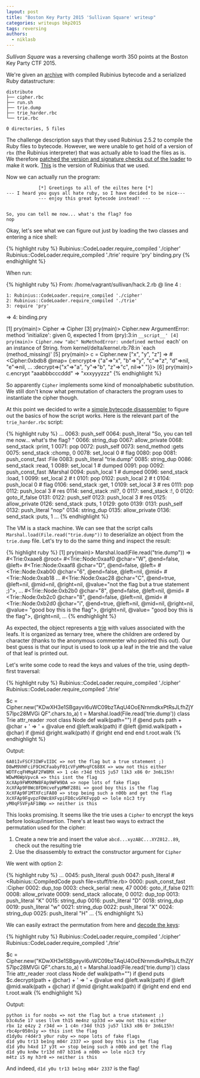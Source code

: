 ```yaml
---
layout: post
title: "Boston Key Party 2015 'Sullivan Square' writeup"
categories: writeups bkp2015
tags: reversing
authors:
  - niklasb
---
```


*Sullivan Square* was a reversing challenge worth 350 points at the Boston Key Party
CTF 2015.

We're given an
[archive](https://github.com/kitctf/writeups/raw/master/bkp2015/sullivan_square/trieharder.tar.gz.584eb2259dfcabe769faffa96b151020)
with compiled Rubinius bytecode and a serialized Ruby datastructure:

    distribute
    ├── cipher.rbc
    ├── run.sh
    ├── trie.dump
    ├── trie_harder.rbc
    └── trie.rbc

    0 directories, 5 files

The challenge description says that they used Rubinius 2.5.2 to compile the
Ruby files to bytecode. However, we were unable to get hold of a version of `rbx`
(the Rubinius interpreter) that was actually able to load the files as is. We
therefore
[patched the version and signature checks out of the loader](https://github.com/kitctf/writeups/blob/master/bkp2015/sullivan_square/rubinius-loader.patch)
to make it work.
[This](https://github.com/rubinius/rubinius/tree/40040f9956833ac13774d745e961c743eeeefcbb)
is the version of Rubinius that we used.

Now we can actually run the program:

                [*] Greetings to all of the eiltes here [*]
    --- I heard you guys all hate ruby, so I have decided to be nice---
                --- enjoy this great bytecode instead! ---


    So, you can tell me now... what's the flag? foo
    nop

Okay, let's see what we can figure out just by loading the two classes and
entering a nice shell:

{% highlight ruby %}
Rubinius::CodeLoader.require_compiled './cipher'
Rubinius::CodeLoader.require_compiled './trie'
require 'pry'
binding.pry
{% endhighlight %}

When run:

{% highlight ruby %}
From: /home/vagrant/sullivan/hack.2.rb @ line 4 :

    1: Rubinius::CodeLoader.require_compiled './cipher'
    2: Rubinius::CodeLoader.require_compiled './trie'
    3: require 'pry'
 => 4: binding.pry

[1] pry(main)> Cipher
=> Cipher
[3] pry(main)> Cipher.new
ArgumentError: method 'initialize': given 0, expected 1
from (pry):3:in `__script__'
[4] pry(main)> Cipher.new "abc"
NoMethodError: undefined method `each' on an instance of String.
from kernel/delta/kernel.rb:78:in `each (method_missing)'
[5] pry(main)> c = Cipher.new ["x", "y", "z"]
=> #<Cipher:0xbdb8
 @map=
  {:encrypt=>
    {"a"=>"x",
     "b"=>"y",
     "c"=>"z",
     "d"=>nil,
     "e"=>nil,
     ...
   :decrypt=>{"x"=>"a", "y"=>"b", "z"=>"c", nil=>" "}}>
[6] pry(main)> c.encrypt "aaabbbcccddd"
=> "xxxyyyzzz"
{% endhighlight %}

So apparently `Cipher` implements some kind of monoalphabetic
substitution. We still don't know what permutation of characters the program
uses to instantiate the cipher though.

At this point we decided to write a [simple bytecode
disassembler](https://github.com/niklasb/rbx-disas) to figure out the basics of
how the script works. Here is the relevant part of the `trie_harder.rbc`
script:

{% highlight ruby %}
...
0063:  push_self
0064:  push_literal        "So, you can tell me now... what's the flag? "
0066:  string_dup
0067:  allow_private
0068:  send_stack          :print, 1
0071:  pop
0072:  push_self
0073:  send_method         :gets
0075:  send_stack          :chomp, 0
0078:  set_local           0    # flag
0080:  pop
0081:  push_const_fast     :File
0083:  push_literal        "trie.dump"
0085:  string_dup
0086:  send_stack          :read, 1
0089:  set_local           1    # dumped
0091:  pop
0092:  push_const_fast     :Marshal
0094:  push_local          1    # dumped
0096:  send_stack          :load, 1
0099:  set_local           2    # t
0101:  pop
0102:  push_local          2    # t
0104:  push_local          0    # flag
0106:  send_stack          :get, 1
0109:  set_local           3    # res
0111:  pop
0112:  push_local          3    # res
0114:  send_stack          :nil?, 0
0117:  send_stack          :!, 0
0120:  goto_if_false       0131:
0122:  push_self
0123:  push_local          3    # res
0125:  allow_private
0126:  send_stack          :puts, 1
0129:  goto                0139:
0131:  push_self
0132:  push_literal        "nop"
0134:  string_dup
0135:  allow_private
0136:  send_stack          :puts, 1
...
{% endhighlight %}

The VM is a stack machine. We can see that the script calls
`Marshal.load(File.read("trie.dump"))` to deserialize an object from the
`trie.dump` file. Let's try to do the same thing and inspect the result:

{% highlight ruby %}
[1] pry(main)> Marshal.load(File.read("trie.dump"))
=> #<Trie:0xaae8
 @root=
  #<Trie::Node:0xaaf0
   @char="W",
   @end=false,
   @left=
    #<Trie::Node:0xaaf8
     @char="D",
     @end=false,
     @left=
      #<Trie::Node:0xab00
       @char="6",
       @end=false,
       @left=nil,
       @mid=
        #<Trie::Node:0xab18
...
                                    #<Trie::Node:0xac28
                                     @char="C",
                                     @end=true,
                                     @left=nil,
                                     @mid=nil,
                                     @right=nil,
                                     @value="not the flag but a true statement ;)">,
...
                                       #<Trie::Node:0xb2b0
                                        @char="8",
                                        @end=false,
                                        @left=nil,
                                        @mid=
                                         #<Trie::Node:0xb2c0
                                          @char="8",
                                          @end=false,
                                          @left=nil,
                                          @mid=
                                           #<Trie::Node:0xb2d0
                                            @char="i",
                                            @end=true,
                                            @left=nil,
                                            @mid=nil,
                                            @right=nil,
                                            @value=
                                             "good boy this is the flag">,
                                          @right=nil,
                                          @value=
                                           "good boy this is the flag">,
                                        @right=nil,
...
{% endhighlight %}

As expected, the object represents a [trie](http://en.wikipedia.org/wiki/Trie)
with values associated with the leafs. It is organized as ternary tree, where the
children are ordered by character (thanks to the anonymous commenter who
pointed this out). Our best guess is that our input is
used to look up a leaf in the trie and the value of that leaf is printed out.

Let's write some code to read the keys and values of the trie, using
depth-first traversal:

{% highlight ruby %}
Rubinius::CodeLoader.require_compiled './cipher'
Rubinius::CodeLoader.require_compiled './trie'

$c = Cipher.new("KDwXH3e1SBgayvI6uWC09bzTAqU4OoENrnmdkxPtRsJLfhZjY57lpc28MVGi QF".chars.to_a)
t = Marshal.load(File.read('trie.dump'))
class Trie
  attr_reader :root
  class Node
    def walk(path="")
      if @end
        puts path + @char + ' => ' + @value
      end
      @left.walk(path) if @left
      @mid.walk(path + @char) if @mid
      @right.walk(path) if @right
    end
  end
end
t.root.walk
{% endhighlight %}

Output:

    6A01IvFSCF3IWFvIIDC => not the flag but a true statement ;)
    D8wM9VHFciF9CHCFaabyF01cVFyHMvqFC688X => wow not this either
    WDTFcqFHMqAF2FW8MX => 1 c4n r34d th15 ju57 l1k3 x86 0r 3n6L15h!
    WDwM6WpVpvcA => this isnt the flag
    XcXAp9FWMXMW8FAp9WFW9DA => nope lots of fake flags
    XcXFAp9F0Wc8FDHcveFypMWF288i => good boy this is the flag
    XcXFAp9F1MTXFciFA80 => stop being such a n00b and get the flag
    XcXFAp9FgvpzF0Wc8XFvpiFD8cvGFKFvppD => lole n1c3 try
    yM0qFSVFyAF18Wp => neither is this

This looks promising. It seems like the trie uses a `Cipher` to encrypt the
keys before lookup/insertion. There's at least two ways to extract the
permutation used for the cipher:

1. Create a new trie and insert the value `abcd...xyzABC...XYZ012..89`, check
  out the resulting trie
2. Use the disassembly to extract the constructor argument for `Cipher`

We went with option 2:

{% highlight ruby %}
...
0045:  push_literal        :push
0047:  push_literal        #<Rubinius::CompiledCode push file=stuff/trie.rb>
    0000:  push_const_fast     :Cipher
    0002:  dup_top
    0003:  check_serial        :new, 47
    0006:  goto_if_false       0211:
    0008:  allow_private
    0009:  send_stack          :allocate, 0
    0012:  dup_top
    0013:  push_literal        "K"
    0015:  string_dup
    0016:  push_literal        "D"
    0018:  string_dup
    0019:  push_literal        "w"
    0021:  string_dup
    0022:  push_literal        "X"
    0024:  string_dup
    0025:  push_literal        "H"
    ...
{% endhighlight %}

We can easily extract the permutation from here and [decode the
keys](https://github.com/kitctf/writeups/blob/master/bkp2015/sullivan_square/hack.rb):

{% highlight ruby %}
Rubinius::CodeLoader.require_compiled './cipher'
Rubinius::CodeLoader.require_compiled './trie'

$c = Cipher.new("KDwXH3e1SBgayvI6uWC09bzTAqU4OoENrnmdkxPtRsJLfhZjY57lpc28MVGi QF".chars.to_a)
t = Marshal.load(File.read('trie.dump'))
class Trie
  attr_reader :root
  class Node
    def walk(path="")
      if @end
        puts $c.decrypt(path + @char) + ' => ' + @value
      end
      @left.walk(path) if @left
      @mid.walk(path + @char) if @mid
      @right.walk(path) if @right
    end
  end
end
t.root.walk
{% endhighlight %}

Output:

    python is for noobs => not the flag but a true statement ;)
    b3c4u5e 17 uses llvm th15 me4nz sp33d => wow not this either
    rbx 1z e4zy 2 r34d => 1 c4n r34d th15 ju57 l1k3 x86 0r 3n6L15h!
    rbc4pr050n1y => this isnt the flag
    d1dy0u r4d4r3 y0ur ruby => nope lots of fake flags
    d1d y0u tr13 be1ng m04r 2337 => good boy this is the flag
    d1d y0u h4xd 17 y3t => stop being such a n00b and get the flag
    d1d y0u kn0w tr13d n07 b31n6 a n00b => lole n1c3 try
    m4tz i5 my h3r0 => neither is this

And indeed, `d1d y0u tr13 be1ng m04r 2337` is the flag!
